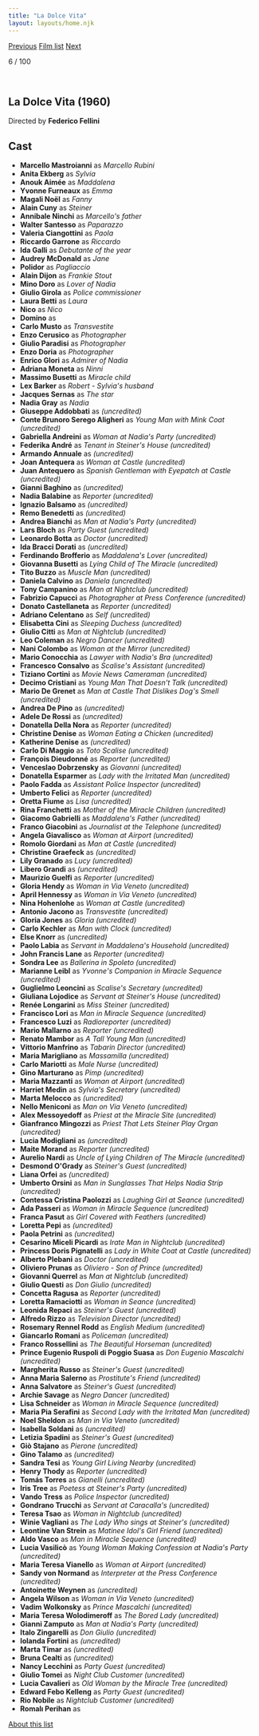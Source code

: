 ```yaml
---
title: "La Dolce Vita"
layout: layouts/home.njk
---
```


<nav class="films">
  <a class="prev" href="../im-all-right-jack">Previous</a>
  <a href="../">Film list</a>
  <a class="next" href="../purple-noon">Next</a>
</nav>

<p>6 / 100</p>

<article class="film">
  <div class="backdrop-and-poster">
    <img class="poster" src="../films/posters/la-dolce-vita.jpg" alt="">
    <img class="backdrop" src="../films/backdrops/la-dolce-vita.jpg" alt="">
  </div>

  <h1>La Dolce Vita (1960)</h1>

  <p class="director">
    Directed by <strong>Federico Fellini</strong>
  </p>


  <h2>
    Cast
  </h2>
  <ul>
    <li><strong>Marcello Mastroianni</strong> as <em>Marcello Rubini</em></li>
<li><strong>Anita Ekberg</strong> as <em>Sylvia</em></li>
<li><strong>Anouk Aimée</strong> as <em>Maddalena</em></li>
<li><strong>Yvonne Furneaux</strong> as <em>Emma</em></li>
<li><strong>Magali Noël</strong> as <em>Fanny</em></li>
<li><strong>Alain Cuny</strong> as <em>Steiner</em></li>
<li><strong>Annibale Ninchi</strong> as <em>Marcello's father</em></li>
<li><strong>Walter Santesso</strong> as <em>Paparazzo</em></li>
<li><strong>Valeria Ciangottini</strong> as <em>Paola</em></li>
<li><strong>Riccardo Garrone</strong> as <em>Riccardo</em></li>
<li><strong>Ida Galli</strong> as <em>Debutante of the year</em></li>
<li><strong>Audrey McDonald</strong> as <em>Jane</em></li>
<li><strong>Polidor</strong> as <em>Pagliaccio</em></li>
<li><strong>Alain Dijon</strong> as <em>Frankie Stout</em></li>
<li><strong>Mino Doro</strong> as <em>Lover of Nadia</em></li>
<li><strong>Giulio Girola</strong> as <em>Police commissioner</em></li>
<li><strong>Laura Betti</strong> as <em>Laura</em></li>
<li><strong>Nico</strong> as <em>Nico</em></li>
<li><strong>Domino</strong> as <em></em></li>
<li><strong>Carlo Musto</strong> as <em>Transvestite</em></li>
<li><strong>Enzo Cerusico</strong> as <em>Photographer</em></li>
<li><strong>Giulio Paradisi</strong> as <em>Photographer</em></li>
<li><strong>Enzo Doria</strong> as <em>Photographer</em></li>
<li><strong>Enrico Glori</strong> as <em>Admirer of Nadia</em></li>
<li><strong>Adriana Moneta</strong> as <em>Ninni</em></li>
<li><strong>Massimo Busetti</strong> as <em>Miracle child</em></li>
<li><strong>Lex Barker</strong> as <em>Robert - Sylvia's husband</em></li>
<li><strong>Jacques Sernas</strong> as <em>The star</em></li>
<li><strong>Nadia Gray</strong> as <em>Nadia</em></li>
<li><strong>Giuseppe Addobbati</strong> as <em>(uncredited)</em></li>
<li><strong>Conte Brunoro Serego Aligheri</strong> as <em>Young Man with Mink Coat (uncredited)</em></li>
<li><strong>Gabriella Andreini</strong> as <em>Woman at Nadia's Party (uncredited)</em></li>
<li><strong>Federika André</strong> as <em>Tenant in Steiner's House (uncredited)</em></li>
<li><strong>Armando Annuale</strong> as <em>(uncredited)</em></li>
<li><strong>Joan Antequera</strong> as <em>Woman at Castle (uncredited)</em></li>
<li><strong>Juan Antequero</strong> as <em>Spanish Gentleman with Eyepatch at Castle (uncredited)</em></li>
<li><strong>Gianni Baghino</strong> as <em>(uncredited)</em></li>
<li><strong>Nadia Balabine</strong> as <em>Reporter (uncredited)</em></li>
<li><strong>Ignazio Balsamo</strong> as <em>(uncredited)</em></li>
<li><strong>Remo Benedetti</strong> as <em>(uncredited)</em></li>
<li><strong>Andrea Bianchi</strong> as <em>Man at Nadia's Party (uncredited)</em></li>
<li><strong>Lars Bloch</strong> as <em>Party Guest (uncredited)</em></li>
<li><strong>Leonardo Botta</strong> as <em>Doctor (uncredited)</em></li>
<li><strong>Ida Bracci Dorati</strong> as <em>(uncredited)</em></li>
<li><strong>Ferdinando Brofferio</strong> as <em>Maddalena's Lover (uncredited)</em></li>
<li><strong>Giovanna Busetti</strong> as <em>Lying Child of The Miracle (uncredited)</em></li>
<li><strong>Tito Buzzo</strong> as <em>Muscle Man (uncredited)</em></li>
<li><strong>Daniela Calvino</strong> as <em>Daniela (uncredited)</em></li>
<li><strong>Tony Campanino</strong> as <em>Man at Nightclub (uncredited)</em></li>
<li><strong>Fabrizio Capucci</strong> as <em>Photographer at Press Conference (uncredited)</em></li>
<li><strong>Donato Castellaneta</strong> as <em>Reporter (uncredited)</em></li>
<li><strong>Adriano Celentano</strong> as <em>Self (uncredited)</em></li>
<li><strong>Elisabetta Cini</strong> as <em>Sleeping Duchess (uncredited)</em></li>
<li><strong>Giulio Citti</strong> as <em>Man at Nightclub (uncredited)</em></li>
<li><strong>Leo Coleman</strong> as <em>Negro Dancer (uncredited)</em></li>
<li><strong>Nani Colombo</strong> as <em>Woman at the Mirror (uncredited)</em></li>
<li><strong>Mario Conocchia</strong> as <em>Lawyer with Nadia's Bra (uncredited)</em></li>
<li><strong>Francesco Consalvo</strong> as <em>Scalise's Assistant (uncredited)</em></li>
<li><strong>Tiziano Cortini</strong> as <em>Movie News Cameraman (uncredited)</em></li>
<li><strong>Decimo Cristiani</strong> as <em>Young Man That Doesn't Talk (uncredited)</em></li>
<li><strong>Mario De Grenet</strong> as <em>Man at Castle That Dislikes Dog's Smell (uncredited)</em></li>
<li><strong>Andrea De Pino</strong> as <em>(uncredited)</em></li>
<li><strong>Adele De Rossi</strong> as <em>(uncredited)</em></li>
<li><strong>Donatella Della Nora</strong> as <em>Reporter (uncredited)</em></li>
<li><strong>Christine Denise</strong> as <em>Woman Eating a Chicken (uncredited)</em></li>
<li><strong>Katherine Denise</strong> as <em>(uncredited)</em></li>
<li><strong>Carlo Di Maggio</strong> as <em>Toto Scalise (uncredited)</em></li>
<li><strong>François Dieudonné</strong> as <em>Reporter (uncredited)</em></li>
<li><strong>Venceslao Dobrzensky</strong> as <em>Giovanni (uncredited)</em></li>
<li><strong>Donatella Esparmer</strong> as <em>Lady with the Irritated Man (uncredited)</em></li>
<li><strong>Paolo Fadda</strong> as <em>Assistant Police Inspector (uncredited)</em></li>
<li><strong>Umberto Felici</strong> as <em>Reporter (uncredited)</em></li>
<li><strong>Oretta Fiume</strong> as <em>Lisa (uncredited)</em></li>
<li><strong>Rina Franchetti</strong> as <em>Mother of the Miracle Children (uncredited)</em></li>
<li><strong>Giacomo Gabrielli</strong> as <em>Maddalena's Father (uncredited)</em></li>
<li><strong>Franco Giacobini</strong> as <em>Journalist at the Telephone (uncredited)</em></li>
<li><strong>Angela Giavalisco</strong> as <em>Woman at Airport (uncredited)</em></li>
<li><strong>Romolo Giordani</strong> as <em>Man at Castle (uncredited)</em></li>
<li><strong>Christine Graefeck</strong> as <em>(uncredited)</em></li>
<li><strong>Lily Granado</strong> as <em>Lucy (uncredited)</em></li>
<li><strong>Libero Grandi</strong> as <em>(uncredited)</em></li>
<li><strong>Maurizio Guelfi</strong> as <em>Reporter (uncredited)</em></li>
<li><strong>Gloria Hendy</strong> as <em>Woman in Via Veneto (uncredited)</em></li>
<li><strong>April Hennessy</strong> as <em>Woman in Via Veneto (uncredited)</em></li>
<li><strong>Nina Hohenlohe</strong> as <em>Woman at Castle (uncredited)</em></li>
<li><strong>Antonio Jacono</strong> as <em>Transvestite (uncredited)</em></li>
<li><strong>Gloria Jones</strong> as <em>Gloria (uncredited)</em></li>
<li><strong>Carlo Kechler</strong> as <em>Man with Clock (uncredited)</em></li>
<li><strong>Else Knorr</strong> as <em>(uncredited)</em></li>
<li><strong>Paolo Labia</strong> as <em>Servant in Maddalena's Household (uncredited)</em></li>
<li><strong>John Francis Lane</strong> as <em>Reporter (uncredited)</em></li>
<li><strong>Sondra Lee</strong> as <em>Ballerina in Spoleto (uncredited)</em></li>
<li><strong>Marianne Leibl</strong> as <em>Yvonne's Companion in Miracle Sequence (uncredited)</em></li>
<li><strong>Guglielmo Leoncini</strong> as <em>Scalise's Secretary (uncredited)</em></li>
<li><strong>Giuliana Lojodice</strong> as <em>Servant at Steiner's House (uncredited)</em></li>
<li><strong>Renée Longarini</strong> as <em>Miss Steiner (uncredited)</em></li>
<li><strong>Francisco Lori</strong> as <em>Man in Miracle Sequence (uncredited)</em></li>
<li><strong>Francesco Luzi</strong> as <em>Radioreporter (uncredited)</em></li>
<li><strong>Mario Mallarno</strong> as <em>Reporter (uncredited)</em></li>
<li><strong>Renato Mambor</strong> as <em>A Tall Young Man (uncredited)</em></li>
<li><strong>Vittorio Manfrino</strong> as <em>Tabarin Director (uncredited)</em></li>
<li><strong>Maria Marigliano</strong> as <em>Massamilla (uncredited)</em></li>
<li><strong>Carlo Mariotti</strong> as <em>Male Nurse (uncredited)</em></li>
<li><strong>Gino Marturano</strong> as <em>Pimp (uncredited)</em></li>
<li><strong>Maria Mazzanti</strong> as <em>Woman at Airport (uncredited)</em></li>
<li><strong>Harriet Medin</strong> as <em>Sylvia's Secretary (uncredited)</em></li>
<li><strong>Marta Melocco</strong> as <em>(uncredited)</em></li>
<li><strong>Nello Meniconi</strong> as <em>Man on Via Veneto (uncredited)</em></li>
<li><strong>Alex Messoyedoff</strong> as <em>Priest at the Miracle Site (uncredited)</em></li>
<li><strong>Gianfranco Mingozzi</strong> as <em>Priest That Lets Steiner Play Organ (uncredited)</em></li>
<li><strong>Lucia Modigliani</strong> as <em>(uncredited)</em></li>
<li><strong>Maite Morand</strong> as <em>Reporter (uncredited)</em></li>
<li><strong>Aurelio Nardi</strong> as <em>Uncle of Lying Children of The Miracle (uncredited)</em></li>
<li><strong>Desmond O'Grady</strong> as <em>Steiner's Guest (uncredited)</em></li>
<li><strong>Liana Orfei</strong> as <em>(uncredited)</em></li>
<li><strong>Umberto Orsini</strong> as <em>Man in Sunglasses That Helps Nadia Strip (uncredited)</em></li>
<li><strong>Contessa Cristina Paolozzi</strong> as <em>Laughing Girl at Seance (uncredited)</em></li>
<li><strong>Ada Passeri</strong> as <em>Woman in Miracle Sequence (uncredited)</em></li>
<li><strong>Franca Pasut</strong> as <em>Girl Covered with Feathers (uncredited)</em></li>
<li><strong>Loretta Pepi</strong> as <em>(uncredited)</em></li>
<li><strong>Paola Petrini</strong> as <em>(uncredited)</em></li>
<li><strong>Cesarino Miceli Picardi</strong> as <em>Irate Man in Nightclub (uncredited)</em></li>
<li><strong>Princess Doris Pignatelli</strong> as <em>Lady in White Coat at Castle (uncredited)</em></li>
<li><strong>Alberto Plebani</strong> as <em>Doctor (uncredited)</em></li>
<li><strong>Oliviero Prunas</strong> as <em>Oliviero - Son of Prince (uncredited)</em></li>
<li><strong>Giovanni Querrel</strong> as <em>Man at Nightclub (uncredited)</em></li>
<li><strong>Giulio Questi</strong> as <em>Don Giulio (uncredited)</em></li>
<li><strong>Concetta Ragusa</strong> as <em>Reporter (uncredited)</em></li>
<li><strong>Loretta Ramaciotti</strong> as <em>Woman in Seance (uncredited)</em></li>
<li><strong>Leonida Repaci</strong> as <em>Steiner's Guest (uncredited)</em></li>
<li><strong>Alfredo Rizzo</strong> as <em>Television Director (uncredited)</em></li>
<li><strong>Rosemary Rennel Rodd</strong> as <em>English Medium (uncredited)</em></li>
<li><strong>Giancarlo Romani</strong> as <em>Policeman (uncredited)</em></li>
<li><strong>Franco Rossellini</strong> as <em>The Beautiful Horseman (uncredited)</em></li>
<li><strong>Prince Eugenio Ruspoli di Poggio Suasa</strong> as <em>Don Eugenio Mascalchi (uncredited)</em></li>
<li><strong>Margherita Russo</strong> as <em>Steiner's Guest (uncredited)</em></li>
<li><strong>Anna Maria Salerno</strong> as <em>Prostitute's Friend (uncredited)</em></li>
<li><strong>Anna Salvatore</strong> as <em>Steiner's Guest (uncredited)</em></li>
<li><strong>Archie Savage</strong> as <em>Negro Dancer (uncredited)</em></li>
<li><strong>Lisa Schneider</strong> as <em>Woman in Miracle Sequence (uncredited)</em></li>
<li><strong>Maria Pia Serafini</strong> as <em>Second Lady with the Irritated Man (uncredited)</em></li>
<li><strong>Noel Sheldon</strong> as <em>Man in Via Veneto (uncredited)</em></li>
<li><strong>Isabella Soldani</strong> as <em>(uncredited)</em></li>
<li><strong>Letizia Spadini</strong> as <em>Steiner's Guest (uncredited)</em></li>
<li><strong>Giò Stajano</strong> as <em>Pierone (uncredited)</em></li>
<li><strong>Gino Talamo</strong> as <em>(uncredited)</em></li>
<li><strong>Sandra Tesi</strong> as <em>Young Girl Living Nearby (uncredited)</em></li>
<li><strong>Henry Thody</strong> as <em>Reporter (uncredited)</em></li>
<li><strong>Tomás Torres</strong> as <em>Gianelli (uncredited)</em></li>
<li><strong>Iris Tree</strong> as <em>Poetess at Steiner's Party (uncredited)</em></li>
<li><strong>Vando Tress</strong> as <em>Police Inspector (uncredited)</em></li>
<li><strong>Gondrano Trucchi</strong> as <em>Servant at Caracalla's (uncredited)</em></li>
<li><strong>Teresa Tsao</strong> as <em>Woman in Nightclub (uncredited)</em></li>
<li><strong>Winie Vagliani</strong> as <em>The Lady Who sings at Steiner's (uncredited)</em></li>
<li><strong>Leontine Van Strein</strong> as <em>Matinee Idol's Girl Friend (uncredited)</em></li>
<li><strong>Aldo Vasco</strong> as <em>Man in Miracle Sequence (uncredited)</em></li>
<li><strong>Lucia Vasilicò</strong> as <em>Young Woman Making Confession at Nadia's Party (uncredited)</em></li>
<li><strong>Maria Teresa Vianello</strong> as <em>Woman at Airport (uncredited)</em></li>
<li><strong>Sandy von Normand</strong> as <em>Interpreter at the Press Conference (uncredited)</em></li>
<li><strong>Antoinette Weynen</strong> as <em>(uncredited)</em></li>
<li><strong>Angela Wilson</strong> as <em>Woman in Via Veneto (uncredited)</em></li>
<li><strong>Vadim Wolkonsky</strong> as <em>Prince Mascalchi (uncredited)</em></li>
<li><strong>Maria Teresa Wolodimeroff</strong> as <em>The Bored Lady (uncredited)</em></li>
<li><strong>Gianni Zamputo</strong> as <em>Man at Nadia's Party (uncredited)</em></li>
<li><strong>Italo Zingarelli</strong> as <em>Don Giulio (uncredited)</em></li>
<li><strong>Iolanda Fortini</strong> as <em>(uncredited)</em></li>
<li><strong>Marta Timar</strong> as <em>(uncredited)</em></li>
<li><strong>Bruna Cealti</strong> as <em>(uncredited)</em></li>
<li><strong>Nancy Lecchini</strong> as <em>Party Guest (uncredited)</em></li>
<li><strong>Giulio Tomei</strong> as <em>Night Club Customer (uncredited)</em></li>
<li><strong>Lucia Cavalieri</strong> as <em>Old Woman by the Miracle Tree (uncredited)</em></li>
<li><strong>Edward Febo Kelleng</strong> as <em>Party Guest (uncredited)</em></li>
<li><strong>Rio Nobile</strong> as <em>Nightclub Customer (uncredited)</em></li>
<li><strong>Romalı Perihan</strong> as <em></em></li>
  </ul>
</article>
<footer>
  <a href="../about">About this list</a>
</footer>
